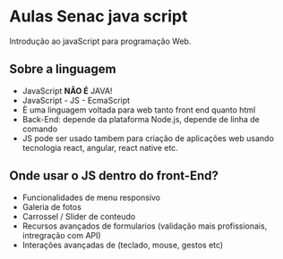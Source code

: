 # Aulas Senac java script

Introdução ao javaScript para programação Web.

## Sobre a linguagem

- JavaScript **NÃO É** JAVA!
- JavaScript - JS - EcmaScript
- È uma linguagem voltada para web tanto front end quanto html
- Back-End: depende da plataforma Node.js, depende de linha de comando
- JS pode ser usado tambem para criação de aplicações web usando tecnologia react, angular, react native etc.

## Onde usar o JS dentro do front-End?

- Funcionalidades de menu responsivo
- Galeria de fotos
- Carrossel / Slider de conteudo
- Recursos avançados de formularios (validação mais profissionais, intregração com API)
- Interações avançadas de (teclado, mouse, gestos  etc)





